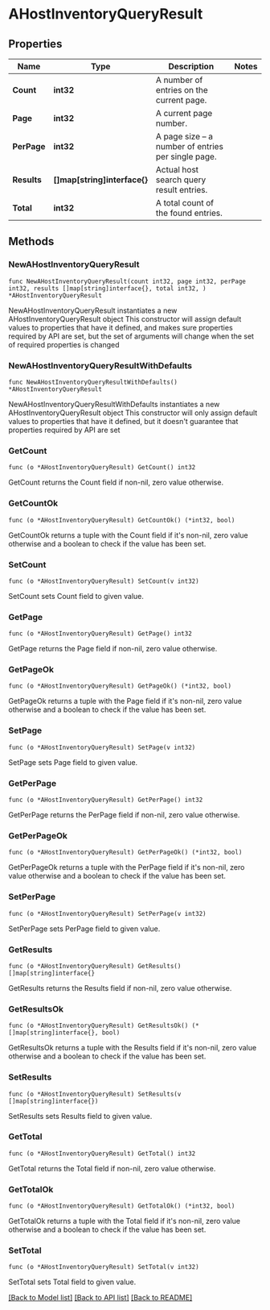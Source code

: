 # AHostInventoryQueryResult

## Properties

Name | Type | Description | Notes
------------ | ------------- | ------------- | -------------
**Count** | **int32** | A number of entries on the current page. | 
**Page** | **int32** | A current page number. | 
**PerPage** | **int32** | A page size – a number of entries per single page. | 
**Results** | **[]map[string]interface{}** | Actual host search query result entries. | 
**Total** | **int32** | A total count of the found entries. | 

## Methods

### NewAHostInventoryQueryResult

`func NewAHostInventoryQueryResult(count int32, page int32, perPage int32, results []map[string]interface{}, total int32, ) *AHostInventoryQueryResult`

NewAHostInventoryQueryResult instantiates a new AHostInventoryQueryResult object
This constructor will assign default values to properties that have it defined,
and makes sure properties required by API are set, but the set of arguments
will change when the set of required properties is changed

### NewAHostInventoryQueryResultWithDefaults

`func NewAHostInventoryQueryResultWithDefaults() *AHostInventoryQueryResult`

NewAHostInventoryQueryResultWithDefaults instantiates a new AHostInventoryQueryResult object
This constructor will only assign default values to properties that have it defined,
but it doesn't guarantee that properties required by API are set

### GetCount

`func (o *AHostInventoryQueryResult) GetCount() int32`

GetCount returns the Count field if non-nil, zero value otherwise.

### GetCountOk

`func (o *AHostInventoryQueryResult) GetCountOk() (*int32, bool)`

GetCountOk returns a tuple with the Count field if it's non-nil, zero value otherwise
and a boolean to check if the value has been set.

### SetCount

`func (o *AHostInventoryQueryResult) SetCount(v int32)`

SetCount sets Count field to given value.


### GetPage

`func (o *AHostInventoryQueryResult) GetPage() int32`

GetPage returns the Page field if non-nil, zero value otherwise.

### GetPageOk

`func (o *AHostInventoryQueryResult) GetPageOk() (*int32, bool)`

GetPageOk returns a tuple with the Page field if it's non-nil, zero value otherwise
and a boolean to check if the value has been set.

### SetPage

`func (o *AHostInventoryQueryResult) SetPage(v int32)`

SetPage sets Page field to given value.


### GetPerPage

`func (o *AHostInventoryQueryResult) GetPerPage() int32`

GetPerPage returns the PerPage field if non-nil, zero value otherwise.

### GetPerPageOk

`func (o *AHostInventoryQueryResult) GetPerPageOk() (*int32, bool)`

GetPerPageOk returns a tuple with the PerPage field if it's non-nil, zero value otherwise
and a boolean to check if the value has been set.

### SetPerPage

`func (o *AHostInventoryQueryResult) SetPerPage(v int32)`

SetPerPage sets PerPage field to given value.


### GetResults

`func (o *AHostInventoryQueryResult) GetResults() []map[string]interface{}`

GetResults returns the Results field if non-nil, zero value otherwise.

### GetResultsOk

`func (o *AHostInventoryQueryResult) GetResultsOk() (*[]map[string]interface{}, bool)`

GetResultsOk returns a tuple with the Results field if it's non-nil, zero value otherwise
and a boolean to check if the value has been set.

### SetResults

`func (o *AHostInventoryQueryResult) SetResults(v []map[string]interface{})`

SetResults sets Results field to given value.


### GetTotal

`func (o *AHostInventoryQueryResult) GetTotal() int32`

GetTotal returns the Total field if non-nil, zero value otherwise.

### GetTotalOk

`func (o *AHostInventoryQueryResult) GetTotalOk() (*int32, bool)`

GetTotalOk returns a tuple with the Total field if it's non-nil, zero value otherwise
and a boolean to check if the value has been set.

### SetTotal

`func (o *AHostInventoryQueryResult) SetTotal(v int32)`

SetTotal sets Total field to given value.



[[Back to Model list]](../README.md#documentation-for-models) [[Back to API list]](../README.md#documentation-for-api-endpoints) [[Back to README]](../README.md)


